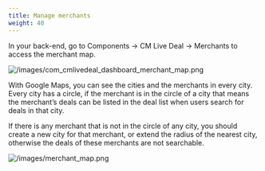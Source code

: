 ```yaml
---
title: Manage merchants
weight: 40
---
```

In your back-end, go to Components -> CM Live Deal -> Merchants to access the merchant map.

![/images/com_cmlivedeal_dashboard_merchant_map.png](/images/com_cmlivedeal_dashboard_merchant_map.png)

With Google Maps, you can see the cities and the merchants in every city. Every city has a circle, if the merchant is in the circle of a city that means the merchant’s deals can be listed in the deal list when users search for deals in that city.

If there is any merchant that is not in the circle of any city, you should create a new city for that merchant, or extend the radius of the nearest city, otherwise the deals of these merchants are not searchable.

![/images/merchant_map.png](/images/merchant_map.png)